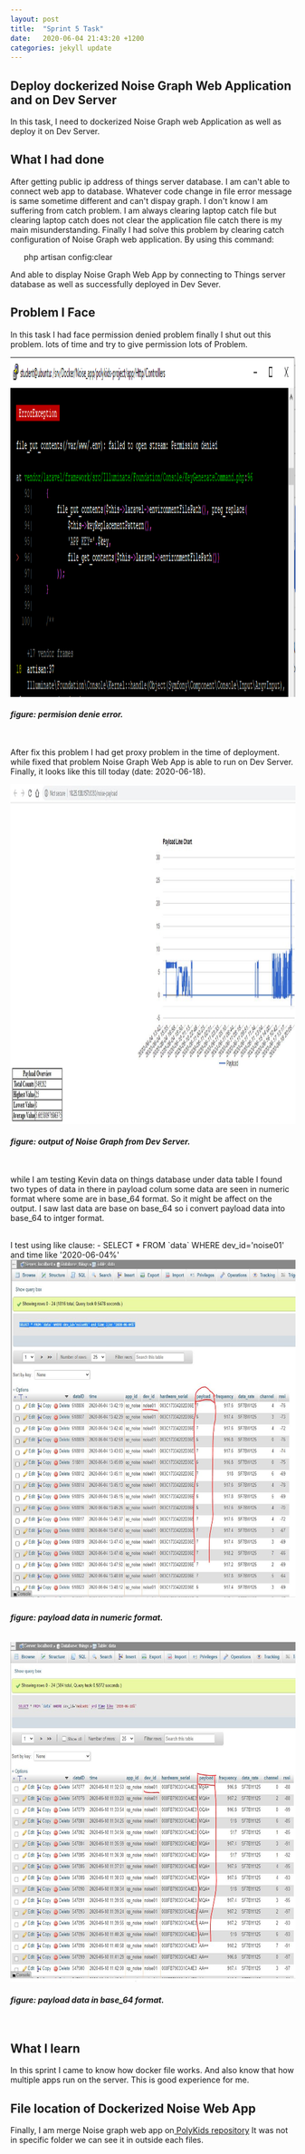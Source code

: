 ```yaml
---
layout: post
title:  "Sprint 5 Task"
date:   2020-06-04 21:43:20 +1200
categories: jekyll update
---
```


<h2> Deploy dockerized Noise Graph Web Application and on Dev Server</h2>
<p> In this task, I need to dockerized Noise Graph web Application 
as well as deploy it on Dev Server.</p>
<h2>What I had done</h2>
 <p>
 After getting public ip address of things server database. 
 I am can't able to connect web app to database. Whatever code change in file error message is same sometime different
 and can't dispay graph. I don't know I am suffering from catch problem. I am always clearing laptop 
  catch file but clearing laptop catch does not clear the application file catch there is my main misunderstanding.
     Finally I had solve this problem by 
    clearing catch configuration of Noise Graph web application. By using this command: 
    <ul>php artisan config:clear</ul> 
    And able to display Noise Graph Web App by connecting to Things server
     database as well as successfully deployed in Dev Sever. 
    </p>
<h2>Problem I Face</h2>
<P>In this task I had face permission denied problem finally I shut out this problem. 
lots of time and try to give
 permission  lots of Problem. </P>
 <img src="/images/permision denie error.PNG" width="1500" height="600">
  <br>
  <h4><i>figure: permision denie error. </i></h4>
  <br>
 <p>After fix this problem I had get proxy problem in the time of deployment. while fixed that problem 
 Noise Graph Web App is able to run on Dev Server. Finally, it looks like this till today (date: 2020-06-18).</p>
 <img src="/images/server_output.JPG" width="1500" height="600">
 <br>
 <h4><i>figure: output of Noise Graph from Dev Server. </i></h4>
 <br>
 <p>while I am testing Kevin data on things database under data table I found two types of data in there in payload colum
 some data are seen in numeric format where some are in base_64 format. So it might be affect on the output. 
 I saw last data are base on base_64 so i convert payload data into base_64 to intger format.</p>
 <br>
 I test using like clause: 
- SELECT * FROM `data` WHERE dev_id='noise01' and time like '2020-06-04%'
<img src="/images/payload_data.04.JPG" width="1500" height="600">
 <br>
 <h4><i>figure: payload data in numeric format. </i></h4>
 <br>
 <img src="/images/payload_data.18.JPG" width="1500" height="600">
  <br>
  <h4><i>figure: payload data in base_64 format. </i></h4>
  <br>
<h2>What I learn</h2>
<p>In this sprint I came to know how docker file works. And also know 
that how multiple apps run on the server. This is good experience for me.  
<h2>File location of Dockerized Noise Web App</h2>
Finally, I am merge Noise graph web app on<a href="https://gitlab.com/iotop/polykids-project/"> PolyKids repository</a>
 It was not in specific folder we can see it in outside each files. 
